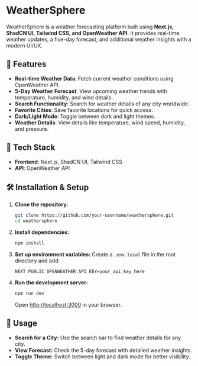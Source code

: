 # WeatherSphere

WeatherSphere is a weather forecasting platform built using **Next.js, ShadCN UI, Tailwind CSS, and OpenWeather API**. It provides real-time weather updates, a five-day forecast, and additional weather insights with a modern UI/UX.

## 🌟 Features

- **Real-time Weather Data**: Fetch current weather conditions using OpenWeather API.
- **5-Day Weather Forecast**: View upcoming weather trends with temperature, humidity, and wind details.
- **Search Functionality**: Search for weather details of any city worldwide.
- **Favorite Cities**: Save favorite locations for quick access.
- **Dark/Light Mode**: Toggle between dark and light themes.
- **Weather Details**: View details like temperature, wind speed, humidity, and pressure.

## 🚀 Tech Stack

- **Frontend**: Next.js, ShadCN UI, Tailwind CSS
- **API**: OpenWeather API

## 🛠️ Installation & Setup

1. **Clone the repository:**
   ```bash
   git clone https://github.com/your-username/weathersphere.git
   cd weathersphere
   ```

2. **Install dependencies:**
   ```bash
   npm install
   ```

3. **Set up environment variables:**
   Create a `.env.local` file in the root directory and add:
   ```env
   NEXT_PUBLIC_OPENWEATHER_API_KEY=your_api_key_here
   ```

4. **Run the development server:**
   ```bash
   npm run dev
   ```

   Open [http://localhost:3000](http://localhost:3000) in your browser.

## 📌 Usage

- **Search for a City:** Use the search bar to find weather details for any city.
- **View Forecast:** Check the 5-day forecast with detailed weather insights.
- **Toggle Theme:** Switch between light and dark mode for better visibility.
